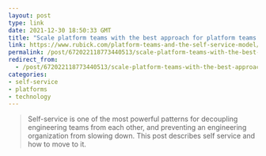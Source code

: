 ```yaml
---
layout: post
type: link
date: 2021-12-30 18:50:33 GMT
title: "Scale platform teams with the best approach for platform teams - self-service"
link: https://www.rubick.com/platform-teams-and-the-self-service-model/
permalink: /post/672022118773440513/scale-platform-teams-with-the-best-approach-for
redirect_from: 
  - /post/672022118773440513/scale-platform-teams-with-the-best-approach-for
categories:
- self-service
- platforms
- technology
---
```

<blockquote>Self-service is one of the most powerful patterns for decoupling engineering teams from each other, and preventing an engineering organization from slowing down. This post describes self service and how to move to it.</blockquote>